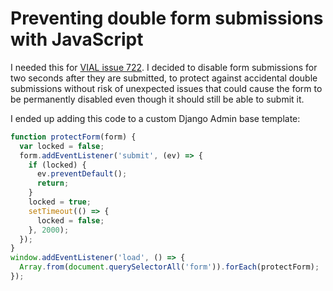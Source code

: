 # Preventing double form submissions with JavaScript

I needed this for [VIAL issue 722](https://github.com/CAVaccineInventory/vial/issues/722). I decided to disable form submissions for two seconds after they are submitted, to protect against accidental double submissions without risk of unexpected issues that could cause the form to be permanently disabled even though it should still be able to submit it.

I ended up adding this code to a custom Django Admin base template:

```javascript
function protectForm(form) {
  var locked = false;
  form.addEventListener('submit', (ev) => {
    if (locked) {
      ev.preventDefault();
      return;
    }
    locked = true;
    setTimeout(() => {
      locked = false;
    }, 2000);
  });
}
window.addEventListener('load', () => {
  Array.from(document.querySelectorAll('form')).forEach(protectForm);
});
```
